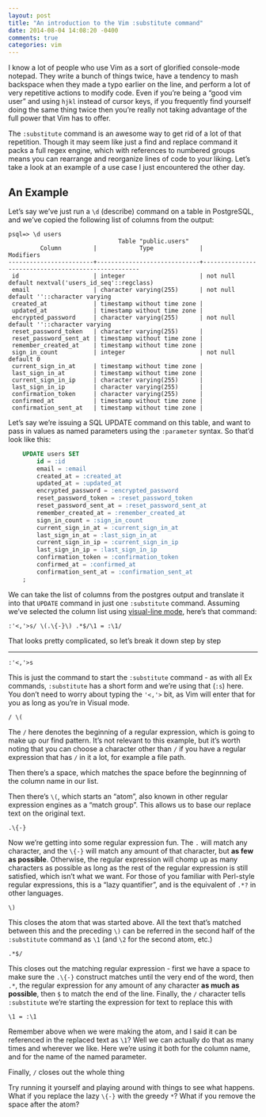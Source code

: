 ```yaml
---
layout: post
title: "An introduction to the Vim :substitute command"
date: 2014-08-04 14:08:20 -0400
comments: true
categories: vim
---
```


I know a lot of people who use Vim as a sort of glorified console-mode notepad. They
write a bunch of things twice, have a tendency to mash backspace when they made a typo
earlier on the line, and perform a lot of very repetitive actions to modify code. Even if
you’re being a “good vim user” and using `hjkl` instead of cursor keys, if you frequently
find yourself doing the same thing twice then you’re really not taking advantage of the
full power that Vim has to offer.

The `:substitute` command is an awesome way to get rid of a lot of that repetition. Though
it may seem like just a find and replace command it packs a full regex engine, which with
references to numbered groups means you can rearrange and reorganize lines of code to your
liking. Let’s take a look at an example of a use case I just encountered the other day.

<!--more-->

An Example
----------

Let’s say we’ve just run a `\d` (describe) command on a table in PostgreSQL, and we’ve
copied the following list of columns from the output:


```postgresql
psql=> \d users                                           
                               Table "public.users"
         Column         |            Type             |                     Modifiers
------------------------+-----------------------------+----------------------------------------------------
 id                     | integer                     | not null default nextval('users_id_seq'::regclass)
 email                  | character varying(255)      | not null default ''::character varying
 created_at             | timestamp without time zone |
 updated_at             | timestamp without time zone |
 encrypted_password     | character varying(255)      | not null default ''::character varying
 reset_password_token   | character varying(255)      |
 reset_password_sent_at | timestamp without time zone |
 remember_created_at    | timestamp without time zone |
 sign_in_count          | integer                     | not null default 0
 current_sign_in_at     | timestamp without time zone |
 last_sign_in_at        | timestamp without time zone |
 current_sign_in_ip     | character varying(255)      |
 last_sign_in_ip        | character varying(255)      |
 confirmation_token     | character varying(255)      |
 confirmed_at           | timestamp without time zone |
 confirmation_sent_at   | timestamp without time zone |
```


Let’s say we’re issuing a SQL UPDATE command on this table, and want to pass in values as
named parameters using the `:parameter` syntax. So that’d look like this:

```sql
    UPDATE users SET
        id = :id     
        email = :email     
        created_at = :created_at     
        updated_at = :updated_at     
        encrypted_password = :encrypted_password     
        reset_password_token = :reset_password_token     
        reset_password_sent_at = :reset_password_sent_at     
        remember_created_at = :remember_created_at     
        sign_in_count = :sign_in_count     
        current_sign_in_at = :current_sign_in_at     
        last_sign_in_at = :last_sign_in_at     
        current_sign_in_ip = :current_sign_in_ip     
        last_sign_in_ip = :last_sign_in_ip     
        confirmation_token = :confirmation_token    
        confirmed_at = :confirmed_at    
        confirmation_sent_at = :confirmation_sent_at
    ;

```

We can take the list of columns from the postgres output and translate it into that
`UPDATE` command in just one `:substitute` command. Assuming we’ve selected the column
list using [visual-line mode]("http://vimdoc.sourceforge.net/htmldoc/visual.html#V"), here’s
that command:

```vim  linenos:false
:'<,'>s/ \(.\{-}\) .*$/\1 = :\1/
```


That looks pretty complicated, so let’s break it down step by step

---------------------------------------


```vim  linenos:false
:'<,'>s
```

This is just the command to start the `:substitute` command - as with all Ex commands,
`:substitute` has a short form and we’re using that (`:s`) here. You don’t need to worry
about typing the `'<,'>` bit, as Vim will enter that for you as long as you’re in Visual
mode.


```vim  linenos:false
/ \(
```

The `/` here denotes the beginning of a regular expression, which is going to make up our
find pattern. It’s not relevant to this example, but it’s worth noting that you can choose
a character other than `/` if you have a regular expression that has `/` in it a lot, for
example a file path.

Then there’s a space, which matches the space before the beginnning of the column name in
our list.

Then there’s `\(`, which starts an “atom”, also known in other regular expression engines
as a “match group”. This allows us to base our replace text on the original text.


```vim  linenos:false
.\{-}
```

Now we’re getting into some regular expression fun. The `.` will match any character, and
the `\{-}` will match any amount of that character, but **as few as possible**. Otherwise,
the regular expression will chomp up as many characters as possible as long as the rest of
the regular expression is still satisfied, which isn’t what we want. For those of you
familiar with Perl-style regular expressions, this is a “lazy quantifier”, and is the
equivalent of `.*?` in other languages.


```vim  linenos:false
\)
```

This closes the atom that was started above. All the text that’s matched between this and
the preceding `\)` can be referred in the second half of the `:substitute` command as `\1`
(and `\2` for the second atom, etc.)


```vim  linenos:false
.*$/
```

This closes out the matching regular expression - first we have a space to make sure the
`.\{-}` construct matches until the very end of the word, then `.*`, the regular
expression for any amount of any character **as much as possible**, then `$` to match the
end of the line. Finally, the `/` character tells `:substitute` we’re starting the
expression for text to replace this with


```vim  linenos:false
\1 = :\1
```

Remember above when we were making the atom, and I said it can be referenced in the
replaced text as `\1`? Well we can actually do that as many times and wherever we like.
Here we’re using it both for the column name, and for the name of the named parameter.

Finally, `/` closes out the whole thing


Try running it yourself and playing around with things to see what happens. What if you
replace the lazy `\{-}` with the greedy `*`? What if you remove the space after the atom?
